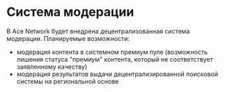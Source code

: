 # Система модерации

В Ace Network будет внедрена децентрализованная система модерации.
Планируемые возможности:

- модерация контента в системном премиум пуле (возможность лишения статуса "премиум" контента, который не соответствует заявленному качеству)
- модерация результатов выдачи децентрализированной поисковой системы на региональной основе
